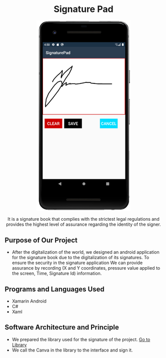 <h1 align="center">Signature Pad</h1>
<p align="center">
<img width="300px" src="https://github.com/yemrecoskun/SignaturePad/blob/master/ScreenShot/screenshot.png"/>
</p>
<p align="center">It is a signature book that complies with the strictest legal regulations and provides the highest level of assurance regarding the identity of the signer.</p>

## Purpose of Our Project
- After the digitalization of the world, we designed an android application for the signature book due to the digitalization of its signatures. To ensure the security in the signature application
We can provide assurance by recording (X and Y coordinates, pressure value applied to the screen, Time, Signature Id) information.

## Programs and Languages Used
- Xamarin Android
- C#
- Xaml

## Software Architecture and Principle
- We prepared the library used for the signature of the project. [Go to Library](https://github.com/yemrecoskun/SignaturePad/blob/master/SignaturePad/SignaturePad.cs)
- We call the Canva in the library to the interface and sign it.
